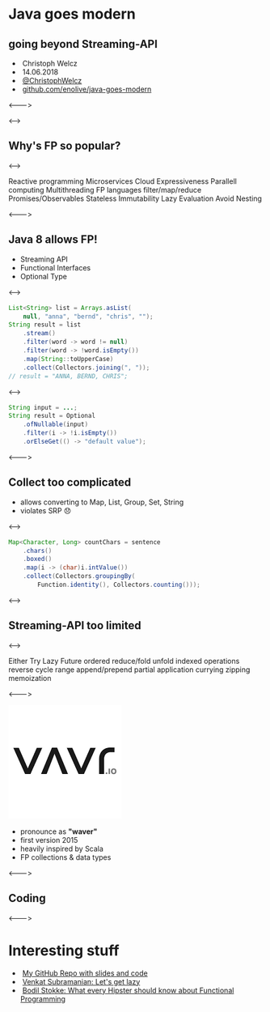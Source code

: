 # Java goes modern

## going beyond Streaming-API

- <i class="fa fa-user"></i>&nbsp;Christoph Welcz
- <i class="fa fa-calendar" aria-hidden="true"></i>&nbsp;14.06.2018
- <i class="fa fa-twitter" aria-hidden="true"></i>&nbsp;[@ChristophWelcz](https://twitter.com/ChristophWelcz)
- <i class="fa fa-github" aria-hidden="true"></i>&nbsp;[github.com/enolive/java-goes-modern](https://github.com/enolive/java-goes-modern)

<--->

<!-- .slide: data-background-image="resources/fp-club.png" -->

<-->

## Why's FP so popular?

<-->

<section tagcloud large>
    Reactive programming
    Microservices
    Cloud
    Expressiveness
    Parallell computing
    Multithreading
    FP languages
    filter/map/reduce
    Promises/Observables
    Stateless
    Immutability
    Lazy Evaluation
    Avoid Nesting
</section>

<--->

## Java 8 allows FP!

* Streaming API
* Functional Interfaces
* Optional Type

<-->

```java
List<String> list = Arrays.asList(
    null, "anna", "bernd", "chris", "");
String result = list
    .stream()
    .filter(word -> word != null)
    .filter(word -> !word.isEmpty())
    .map(String::toUpperCase)
    .collect(Collectors.joining(", "));
// result = "ANNA, BERND, CHRIS";
```

<-->

```java
String input = ...;
String result = Optional
    .ofNullable(input)
    .filter(i -> !i.isEmpty())
    .orElseGet(() -> "default value");
```

<--->

## Collect too complicated

* allows converting to Map, List, Group, Set, String
* violates SRP 😞

<-->

```java
Map<Character, Long> countChars = sentence
    .chars()
    .boxed()
    .map(i -> (char)i.intValue())
    .collect(Collectors.groupingBy(
        Function.identity(), Collectors.counting()));
```

<-->

## Streaming-API too limited

<-->

<section tagcloud large>
    Either
    Try
    Lazy
    Future
    ordered reduce/fold
    unfold
    indexed operations
    reverse
    cycle
    range
    append/prepend
    partial application
    currying
    zipping
    memoization
</section>

<--->

![noborder-icon](resources/vavr.png)

* pronounce as **"waver"**
* first version 2015
* heavily inspired by Scala
* FP collections & data types

<--->

## Coding

<--->

# Interesting stuff

- <i class="fa fa-github" aria-hidden="true"></i>&nbsp;[My GitHub Repo with slides and code](https://github.com/enolive/java-goes-modern)
- <i class="fa fa-youtube" aria-hidden="true"></i>&nbsp;[Venkat Subramanian: Let's get lazy](https://www.youtube.com/watch?v=F73kB4XZQ4I)
- <i class="fa fa-youtube" aria-hidden="true"></i>&nbsp;[Bodil Stokke: What every Hipster should know about Functional Programming](https://www.youtube.com/watch?v=mGw_M4PN0iY&t=6shttps://www.youtube.com/watch?v=mGw_M4PN0iY&t=6s)